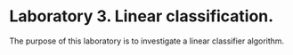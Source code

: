 # Laboratory 3. Linear classification.

The purpose of this laboratory is to investigate a linear classifier algorithm.

